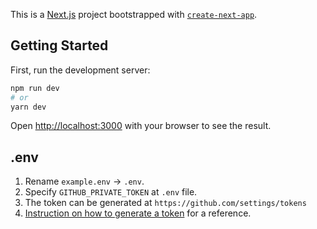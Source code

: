 This is a [Next.js](https://nextjs.org/) project bootstrapped with [`create-next-app`](https://github.com/zeit/next.js/tree/canary/packages/create-next-app).

## Getting Started

First, run the development server:

```bash
npm run dev
# or
yarn dev
```

Open [http://localhost:3000](http://localhost:3000) with your browser to see the result.

## .env

1. Rename `example.env` &rarr; `.env`.
2. Specify `GITHUB_PRIVATE_TOKEN` at `.env` file.
3. The token can be generated at `https://github.com/settings/tokens`
4. [Instruction on how to generate a token](https://help.github.com/en/github/authenticating-to-github/creating-a-personal-access-token-for-the-command-line) for a reference.